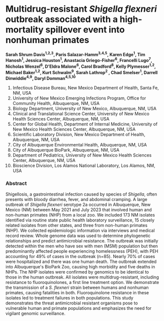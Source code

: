 # Multidrug-resistant _Shigella flexneri_ outbreak associated with a high-mortality spillover event into nonhuman primates

**Sarah Shrum Davis<sup>1,2,3</sup>, Paris Salazar-Hamm<sup>3,4,5</sup>, Karen Edge<sup>1</sup>, Tim Hanosh<sup>1</sup>, Jessica Houston<sup>1</sup>, Anastacia Griego-Fisher<sup>6</sup>, Francelli Lugo<sup>7</sup>, Nicholas Wenzel<sup>6</sup>, D’Eldra Malone<sup>6</sup>, Carol Bradford<sup>8</sup>, Kelly Plymesser<sup>1,2</sup>, Michael Baker<sup>1,2</sup>, Kurt Schwalm<sup>9</sup>, Sarah Lathrop<sup>2</sup> , Chad Smelser<sup>1</sup>, Darrell Dinwiddie<sup>4,9</sup>, Daryl Domman<sup>4,5,10</sup>**

1. Infectious Disease Bureau, New Mexico Department of Health, Santa Fe, NM, USA
2. University of New Mexico Emerging Infections Program, Office for Community Health, Albuquerque, NM, USA
3. Biology Department, University of New Mexico, Albuquerque, NM, USA
4. Clinical and Translational Science Center, University of New Mexico Health Sciences Center, Albuquerque, NM, USA
5. Center for Global Health, Department of Internal Medicine, University of New Mexico Health Sciences Center, Albuquerque, NM, USA
6. Scientific Laboratory Division, New Mexico Department of Health, Albuquerque, NM, USA
7. City of Albuquerque Environmental Health, Albuquerque, NM, USA
8. City of Albuquerque BioPark, Albuquerque, NM, USA
9. Department of Pediatrics, University of New Mexico Health Sciences Center, Albuquerque, NM, USA
10. Bioscience Division, Los Alamos National Laboratory, Los Alamos, NM, USA

### Abstract
Shigellosis, a gastrointestinal infection caused by species of _Shigella_, often presents with bloody diarrhea, fever, and abdominal cramping. A large outbreak of _Shigella flexneri_ serotype 2a occurred in Albuquerque, New Mexico (NM) between May 2021 and July 2023 that involved human and non-human primates (NHP) from a local zoo. We included 173 NM isolates identified via routine state public health laboratory surveillance, 15 closely related isolates from other states, and three from non-human primates (NHP). We collected epidemiologic information via interviews and medical record review. Whole genome data was used to determine phylogenetic relationships and predict antimicrobial resistance. The outbreak was initially detected within the men who have sex with men (MSM) population but then predominantly affected people experiencing homelessness (PEH), with PEH accounting for 49% of cases in the outbreak (n=85). Nearly 70% of cases were hospitalized and there was one human death. The outbreak extended into Albuquerque's BioPark Zoo, causing high morbidity and five deaths in NHPs. The NHP isolates were confirmed by genomics to be identical to those in the human outbreak. All isolates were multidrug-resistant, including resistance to fluoroquinolones, a first line treatment option. We demonstrate the transmission of a _S. flexneri_ strain between humans and nonhuman primates, causing fatalities in both. Fluoroquinolone resistance in these isolates led to treatment failures in both populations. This study demonstrates the threat antimicrobial resistant organisms pose to vulnerable human and primate populations and emphasizes the need for vigilant genomic surveillance.

